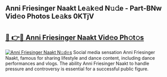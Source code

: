 ## Anni Friesinger Naakt Le𝚊k𝚎d N𝚞𝚍e - Part-BNw Vid𝚎o Photos Le𝚊ks 0KTjV

# <h2><a href="http://fb3my3u.evod.top/?m=Anni+Friesinger+Naakt">🔗 👉🔴 Anni Friesinger Naakt Vid𝚎o Ph𝚘t𝚘s</a></h2>

[![Anni Friesinger Naakt N𝚞d𝚎s](https://i.imgur.com/8V9OHl7.gif)](http://fb3my3u.evod.top/?m=Anni+Friesinger+Naakt)
Social media sensation Anni Friesinger Naakt, famous for sharing lifestyle and dance content, including dance performances and vlogs. The ability Anni Friesinger Naakt to handle pressure and controversy is essential for a successful public figure. 
